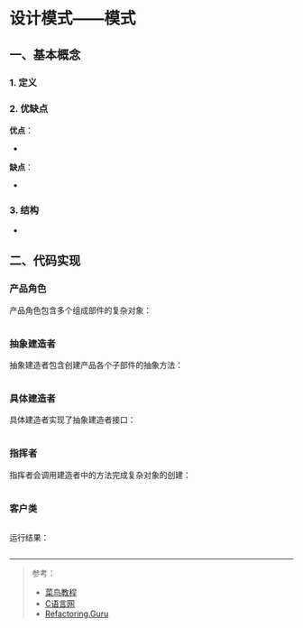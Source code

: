 # 设计模式——模式

## 一、基本概念

### 1. 定义

> 

### 2. 优缺点

**优点**：

- 

**缺点**：

- 

### 3. 结构

- 



## 二、代码实现

### 产品角色

产品角色包含多个组成部件的复杂对象：

```java

```

### 抽象建造者

抽象建造者包含创建产品各个子部件的抽象方法：

```java

```

### 具体建造者

具体建造者实现了抽象建造者接口：

```java

```

### 指挥者

指挥者会调用建造者中的方法完成复杂对象的创建：

```java

```

### 客户类

```java

```

运行结果：

```

```

***

> 参考：
>
> - [菜鸟教程](https://www.runoob.com/design-pattern/singleton-pattern.html)
> - [C语言网](http://c.biancheng.net/view/1338.html)
> - [Refactoring.Guru](https://refactoringguru.cn/)